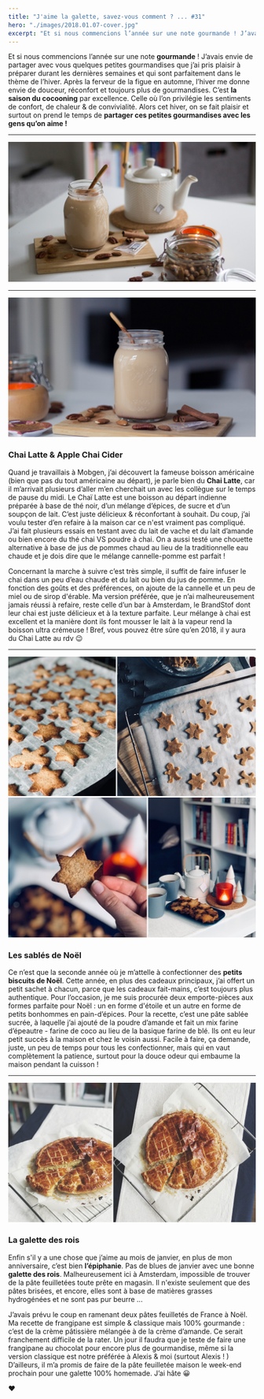 ```yaml
---
title: "J'aime la galette, savez-vous comment ? ... #31"
hero: "./images/2018.01.07-cover.jpg"
excerpt: "Et si nous commencions l’année sur une note gourmande ! J’avais envie de partager avec vous quelques petites gourmandises que j’ai pris plaisir à préparer durant les dernières semaines et qui sont parfaitement dans le thème de l’hiver. Après la ferveur de la figue en automne, l’hiver me donne envie de douceur, réconfort et toujours"
---
```

Et si nous commencions l’année sur une note **gourmande** ! J’avais envie de partager avec vous quelques petites gourmandises que j’ai pris plaisir à préparer durant les dernières semaines et qui sont parfaitement dans le thème de l’hiver. Après la ferveur de la figue en automne, l’hiver me donne envie de douceur, réconfort et toujours plus de gourmandises. C’est **la saison du cocooning** par excellence. Celle où l’on privilégie les sentiments de confort, de chaleur & de convivialité. Alors cet hiver, on se fait plaisir et surtout on prend le temps de **partager ces petites gourmandises avec les gens qu’on aime !**

---

<img alt="2018.01.07-01.jpg" src="./images/2018.01.07-01.jpg">

---

<img alt="2018.01.07-02.jpg" src="./images/2018.01.07-02.jpg">

### Chai Latte & Apple Chai Cider

Quand je travaillais à Mobgen, j’ai découvert la fameuse boisson américaine (bien que pas du tout américaine au départ), je parle bien du **Chai Latte**, car il m’arrivait plusieurs d’aller m’en cherchait un avec les collègue sur le temps de pause du midi. Le Chaï Latte est une boisson au départ indienne préparée à base de thé noir, d’un mélange d’épices, de sucre et d’un soupçon de lait. C’est juste délicieux & réconfortant à souhait. Du coup, j’ai voulu tester d’en refaire à la maison car ce n'est vraiment pas compliqué. J’ai fait plusieurs essais en testant avec du lait de vache et du lait d’amande ou bien encore du thé chai VS poudre à chai. On a aussi testé une chouette alternative à base de jus de pommes chaud au lieu de la traditionnelle eau chaude et je dois dire que le mélange cannelle-pomme est parfait !

Concernant la marche à suivre c’est très simple, il suffit de faire infuser le chai dans un peu d’eau chaude et du lait ou bien du jus de pomme. En fonction des goûts et des préférences, on ajoute de la cannelle et un peu de miel ou de sirop d'érable. Ma version préférée, que je n’ai malheureusement jamais réussi à refaire, reste celle d’un bar à Amsterdam, le BrandStof dont leur chai est juste délicieux et à la texture parfaite. Leur mélange à chai est excellent et la manière dont ils font mousser le lait à la vapeur rend la boisson ultra crémeuse ! Bref, vous pouvez être sûre qu’en 2018, il y aura du Chai Latte au rdv 😉

---

<img alt="2018.01.07-03.jpg" src="./images/2018.01.07-03.jpg"> 
<img alt="2018.01.07-04.jpg" src="./images/2018.01.07-04.jpg">

### Les sablés de Noël

Ce n’est que la seconde année où je m’attelle à confectionner des **petits biscuits de Noël**. Cette année, en plus des cadeaux principaux, j’ai offert un petit sachet à chacun, parce que les cadeaux fait-mains, c’est toujours plus authentique. Pour l’occasion, je me suis procurée deux emporte-pièces aux formes parfaite pour Noël : un en forme d'étoile et un autre en forme de petits bonhommes en pain-d’épices. Pour la recette, c’est une pâte sablée sucrée, à laquelle j’ai ajouté de la poudre d’amande et fait un mix farine d’épeautre - farine de coco au lieu de la basique farine de blé. Ils ont eu leur petit succès à la maison et chez le voisin aussi. Facile à faire, ça demande, juste, un peu de temps pour tous les confectionner, mais qui en vaut complètement la patience, surtout pour la douce odeur qui embaume la maison pendant la cuisson !

---

<img alt="2018.01.07-05.jpg" src="./images/2018.01.07-05.jpg">

### La galette des rois

Enfin s'il y a une chose que j’aime au mois de janvier, en plus de mon anniversaire, c’est bien **l’épiphanie**. Pas de blues de janvier avec une bonne **galette des rois**. Malheureusement ici à Amsterdam, impossible de trouver de la pâte feuilletées toute prête en magasin. Il n'existe seulement que des pâtes brisées, et encore, elles sont à base de matières grasses hydrogénées et ne sont pas pur beurre ...

J’avais prévu le coup en ramenant deux pâtes feuilletés de France à Noël. Ma recette de frangipane est simple & classique mais 100% gourmande : c’est de la crème pâtissière mélangée à de la crème d’amande. Ce serait franchement difficile de la rater. Un jour il faudra que je teste de faire une frangipane au chocolat pour encore plus de gourmandise, même si la version classique est notre préférée à Alexis & moi (surtout Alexis ! ) D’ailleurs, il m’a promis de faire de la pâte feuilletée maison le week-end prochain pour une galette 100% homemade. J’ai hâte 😀

**♥**
